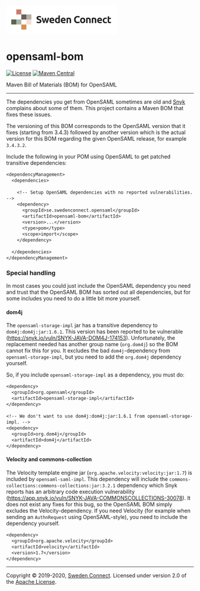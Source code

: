 ![Logo](https://raw.githubusercontent.com/swedenconnect/opensaml-security-ext/master/img/sc-logo.png)

# opensaml-bom

[![License](https://img.shields.io/badge/License-Apache%202.0-blue.svg)](https://opensource.org/licenses/Apache-2.0) [![Maven Central](https://maven-badges.herokuapp.com/maven-central/se.swedenconnect.opensaml/opensaml-bom/badge.svg)](https://maven-badges.herokuapp.com/maven-central/se.swedenconnect.opensaml/opensaml-bom)

Maven Bill of Materials (BOM) for OpenSAML

---

The dependencies you get from OpenSAML sometimes are old and [Snyk](https://snyk.io) complains about some of them. This project contains a Maven BOM that fixes these issues.

The versioning of this BOM corresponds to the OpenSAML version that it fixes (starting from 3.4.3) followed by another version which is the actual version for this BOM regarding the given OpenSAML release, for example `3.4.3.2`.

Include the following in your POM using OpenSAML to get patched transitive dependencies:

```
<dependencyManagement>
  <dependencies>
      
    <!-- Setup OpenSAML dependencies with no reported vulnerabilities. -->
    <dependency>
      <groupId>se.swedenconnect.opensaml</groupId>
      <artifactId>opensaml-bom</artifactId>
      <version>...</version>
      <type>pom</type>
      <scope>import</scope>
    </dependency>

  </dependencies>
</dependencyManagement>

```

### Special handling

In most cases you could just include the OpenSAML dependency you need and trust that the OpenSAML BOM has sorted out all dependencies, but for some includes you need to do a little bit more yourself.

#### dom4j

The `opensaml-storage-impl` jar has a transitive dependency to `dom4j:dom4j:jar:1.6.1`. This version has been reported to be vulnerable (<https://snyk.io/vuln/SNYK-JAVA-DOM4J-174153>). Unfortunately, the replacement needed has another group name (`org.dom4j`) so the BOM cannot fix this for you. It excludes the bad `dom4j`-dependency from `opensaml-storage-impl`, but you need to add the `org.dom4j` dependency yourself.

So, if you include `opensaml-storage-impl` as a dependency, you must do:

```
<dependency>
  <groupId>org.opensaml</groupId>
  <artifactId>opensaml-storage-impl</artifactId>
</dependency>

<!-- We don't want to use dom4j:dom4j:jar:1.6.1 from opensaml-storage-impl. -->   
<dependency>
  <groupId>org.dom4j</groupId>
  <artifactId>dom4j</artifactId>
</dependency>

```

#### Velocity and commons-collection

The Velocity template engine jar (`org.apache.velocity:velocity:jar:1.7`) is included by `opensaml-saml-impl`. This dependency will include the `commons-collections:commons-collections:jar:3.2.1` dependency which Snyk reports has an arbitrary code execution vulnerability (<https://app.snyk.io/vuln/SNYK-JAVA-COMMONSCOLLECTIONS-30078>). It does not exist any fixes for this bug, so the OpenSAML BOM simply excludes the Velocity-dependency. If you need Velocity (for example when sending an `AuthnRequest` using OpenSAML-style), you need to include the dependency yourself.

```
<dependency>
  <groupId>org.apache.velocity</groupId>
  <artifactId>velocity</artifactId>
  <version>1.7</version>
</dependency>
```
        
---

Copyright &copy; 2019-2020, [Sweden Connect](https://swedenconnect.se). Licensed under version 2.0 of the [Apache License](http://www.apache.org/licenses/LICENSE-2.0).
